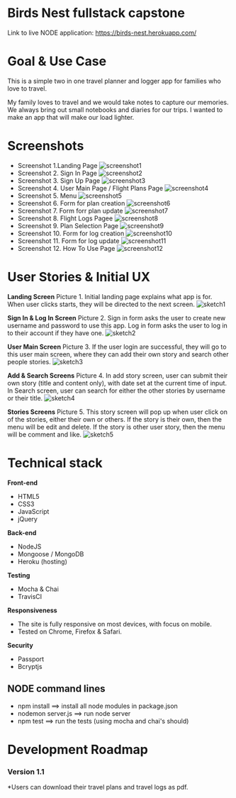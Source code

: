 # Birds Nest fullstack capstone

Link to live NODE application: https://birds-nest.herokuapp.com/

# Goal & Use Case

This is a simple two in one travel planner and logger app for families who love to travel.

My family loves to travel and we would take notes to capture our memories. We always bring out small notebooks and diaries for our trips. I wanted to make an app that will make our load lighter.

# Screenshots
* Screenshot 1.Landing Page
![screenshot1](https://github.com/PeterAndreas77/birds-nest-node-capstone/blob/master/github-pictures/landing-page.png)
* Screenshot 2. Sign In Page
![screenshot2](https://github.com/PeterAndreas77/birds-nest-node-capstone/blob/master/github-pictures/sign-in-page.png)
* Screenshot 3. Sign Up Page
![screenshot3](https://github.com/PeterAndreas77/birds-nest-node-capstone/blob/master/github-pictures/sign-up-page.png)
* Screenshot 4. User Main Page / Flight Plans Page
![screenshot4](https://github.com/PeterAndreas77/birds-nest-node-capstone/blob/master/github-pictures/user-main-page.png)
* Screenshot 5. Menu
![screenshot5](https://github.com/PeterAndreas77/birds-nest-node-capstone/blob/master/github-pictures/top-menu.png)
* Screenshot 6. Form for plan creation
![screenshot6](https://github.com/PeterAndreas77/birds-nest-node-capstone/blob/master/github-pictures/create-plan-form.png)
* Screenshot 7. Form forr plan update
![screenshot7](https://github.com/PeterAndreas77/birds-nest-node-capstone/blob/master/github-pictures/update-plan-form.png)
* Screenshot 8. Flight Logs Pagee
![screenshot8](https://github.com/PeterAndreas77/birds-nest-node-capstone/blob/master/github-pictures/flight-logs-page.png)
* Screenshot 9. Plan Selection Page
![screenshot9](https://github.com/PeterAndreas77/birds-nest-node-capstone/blob/master/github-pictures/plan-selection.png)
* Screenshot 10. Form for log creation
![screenshot10](https://github.com/PeterAndreas77/birds-nest-node-capstone/blob/master/github-pictures/create-log-form.png)
* Screenshot 11. Form for log update
![screenshot11](https://github.com/PeterAndreas77/birds-nest-node-capstone/blob/master/github-pictures/update-log-form.png)
* Screenshot 12. How To Use Page
![screenshot12](https://github.com/PeterAndreas77/birds-nest-node-capstone/blob/master/github-pictures/how-to-page.png)

# User Stories & Initial UX

**Landing Screen**
Picture 1. Initial landing page explains what app is for. When user clicks starts, they will be directed to the next screen.
![sketch1](https://github.com/PeterAndreas77/birds-nest-node-capstone/blob/master/github-pictures/landing-view.jpg)

**Sign In & Log In Screen**
Picture 2. Sign in form asks the user to create new username and password to use this app. Log in form asks the user to log in to their account if they have one.
![sketch2](https://github.com/PeterAndreas77/birds-nest-node-capstone/blob/master/github-pictures/signin-login-views.jpg)

**User Main Screen**
Picture 3. If the user login are successful, they will go to this user main screen, where they can add their own story and search other people stories.
![sketch3](https://github.com/PeterAndreas77/birds-nest-node-capstone/blob/master/github-pictures/user-main-view.jpg)

**Add & Search Screens**
Picture 4. In add story screen, user can submit their own story (title and content only), with date set at the current time of input.
In Search screen, user can search for either the other stories  by username or their title.
![sketch4](https://github.com/PeterAndreas77/birds-nest-node-capstone/blob/master/github-pictures/add-search-views.jpg)

**Stories Screens**
Picture 5. This story screen will pop up when user click on of the stories, either their own or others.
If the story is their own, then the menu will be edit and delete.
If the story is other user story, then the menu will be comment and like.
![sketch5](https://github.com/PeterAndreas77/birds-nest-node-capstone/blob/master/github-pictures/stories-views.jpg)

# Technical stack

**Front-end**
 * HTML5
 * CSS3
 * JavaScript
 * jQuery

**Back-end**
 * NodeJS
 * Mongoose / MongoDB
 * Heroku (hosting)

**Testing**
 * Mocha & Chai
 * TravisCI

**Responsiveness**
 * The site is fully responsive on most devices, with focus on mobile.
 * Tested on Chrome, Firefox & Safari.

**Security**
 * Passport
 * Bcryptjs

 ## NODE command lines
* npm install ==> install all node modules in package.json
* nodemon server.js ==> run node server
* npm test ==> run the tests (using mocha and chai's should)

# Development Roadmap

### Version 1.1
 *Users can download their travel plans and travel logs as pdf.